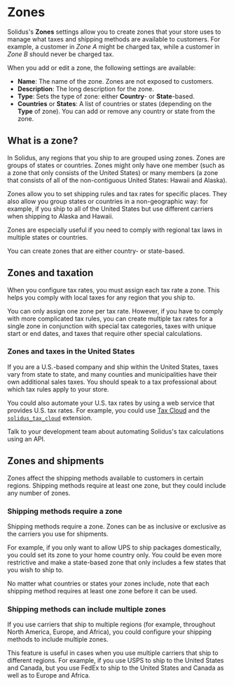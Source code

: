 # Zones

Solidus's **Zones** settings allow you to create zones that your store uses to
manage what taxes and shipping methods are available to customers. For example,
a customer in *Zone A* might be charged tax, while a customer in *Zone B* should
never be charged tax.

When you add or edit a zone, the following settings are available:

- **Name**: The name of the zone. Zones are not exposed to customers. 
- **Description**: The long description for the zone.
- **Type**: Sets the type of zone: either **Country**- or **State**-based.
- **Countries** or **States**: A list of countries or states (depending on the
    **Type** of zone). You can add or remove any country or state from the zone.

<!-- TODO:
  Add screenshot of zones settings, emphasizing the countries/states
  setting being used.
-->

## What is a zone?

In Solidus, any regions that you ship to are grouped using zones. Zones are
groups of states or countries. Zones might only have one member (such as a zone
that only consists of the United States) or many members (a zone that consists
of all of the non-contiguous United States: Hawaii and Alaska).

Zones allow you to set shipping rules and tax rates for specific places. They
also allow you group states or countries in a non-geographic way: for example,
if you ship to all of the United States but use different carriers when shipping
to Alaska and Hawaii.

Zones are especially useful if you need to comply with regional tax laws in
multiple states or countries. 

You can create zones that are either country- or state-based.

## Zones and taxation

When you configure tax rates, you must assign each tax rate a zone. This helps
you comply with local taxes for any region that you ship to.

You can only assign one zone per tax rate. However, if you have to comply with
more complicated tax rules, you can create multiple tax rates for a single zone
in conjunction with special tax categories, taxes with unique start or end
dates, and taxes that require other special calculations.

### Zones and taxes in the United States

If you are a U.S.-based company and ship within the United States, taxes vary
from state to state, and many counties and municipalities have their own
additional sales taxes. You should speak to a tax professional about which tax
rules apply to your store.

You could also automate your U.S. tax rates by using a web service that provides
U.S. tax rates. For example, you could use [Tax Cloud][tax-cloud] and the
[`solidus_tax_cloud`][solidus-tax-cloud] extension.

Talk to your development team about automating Solidus's tax calculations using
an API. 

[solidus-tax-cloud]: https://github.com/solidusio-contrib/solidus_tax_cloud
[tax-cloud]: https://taxcloud.net

## Zones and shipments

Zones affect the shipping methods available to customers in certain regions.
Shipping methods require at least one zone, but they could include any number of
zones.

### Shipping methods require a zone

Shipping methods require a zone. Zones can be as inclusive or exclusive as the
carriers you use for shipments.

For example, if you only want to allow UPS to ship packages domestically, you
could set its zone to your home country only. You could be even more restrictive
and make a state-based zone that only includes a few states that you wish to
ship to.

No matter what countries or states your zones include, note that each shipping
method requires at least one zone before it can be used.

### Shipping methods can include multiple zones

If you use carriers that ship to multiple regions (for example, throughout North
America, Europe, and Africa), you could configure your shipping methods to
include multiple zones.

This feature is useful in cases when you use multiple carriers that ship to
different regions. For example, if you use USPS to ship to the United States and
Canada, but you use FedEx to ship to the United States and Canada as well as to
Europe and Africa.